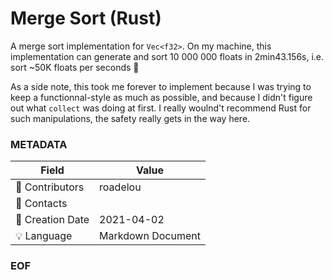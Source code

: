 # Merge Sort (Rust)

A merge sort implementation for `Vec<f32>`. On my machine, this implementation can generate and sort 10 000 000 floats in 2min43.156s, i.e. sort ~50K floats per seconds :robot:

As a side note, this took me forever to implement because I was trying to keep a functionnal-style as much as possible, and because I didn't figure out what `collect` was doing at first. I really woulnd't recommend Rust for such manipulations, the safety really gets in the way here.

### METADATA

Field | Value
--- | ---
:pencil: Contributors | roadelou
:email: Contacts | 
:date: Creation Date | 2021-04-02
:bulb: Language | Markdown Document

### EOF
